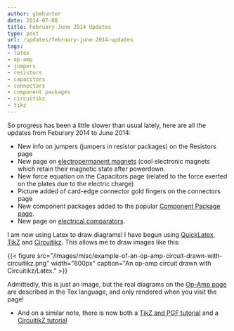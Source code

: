 ```yaml
---
author: gbmhunter
date: 2014-07-08
title: February-June 2014 Updates
type: post
url: /updates/february-june-2014-updates
tags:
- latex
- op-amp
- jumpers
- resistors
- capacitors
- connectors
- component packages
- circuitikz
- tikz
---
```


So progress has been a little slower than usual lately, here are all the updates from Feburary 2014 to June 2014:

* New info on jumpers (jumpers in resistor packages) on the Resistors page
* New page on [electropermanent magnets](/electronics/components/electropermanent-magnets-epms) (cool electronic magnets which retain their magnetic state after powerdown.
* New force equation on the Capacitors page (related to the force exerted on the plates due to the electric charge)
* Picture added of card-edge connector gold fingers on the connectors page
* New component packages added to the popular [Component Package page](/electronics/circuit-design/component-packages).
* New page on [electrical comparators](/electronics/components/comparators).
		
I am now using Latex to draw diagrams! I have begun using [QuickLatex](http://quicklatex.com/), [TikZ](http://www.texample.net/tikz/) and [Circuitikz](http://www.ctan.org/pkg/circuitikz). This allows me to draw images like this:

{{< figure src="/images/misc/example-of-an-op-amp-circuit-drawn-with-circuitikz.png" width="600px" caption="An op-amp circuit drawn with Circuitikz/Latex." >}}

Admittedly, this is just an image, but the real diagrams on the [Op-Amp page](/electronics/components/op-amps) are described in the Tex language, and only rendered when you visit the page!

* And on a similar note, there is now both a [TikZ and PGF tutorial](/programming/languages/tex/tikz-and-pgf-tutorial) and a [CircuitikZ tutorial](/programming/languages/tex/drawing-schematics-with-tikz-and-circuitikz)
